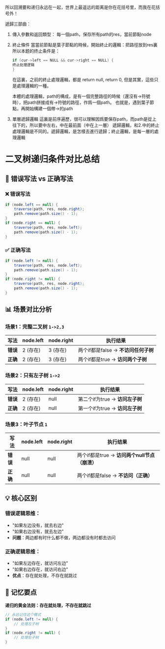 所以回溯要和递归永远在一起，世界上最遥远的距离是你在花括号里，而我在花括号外！

遞歸三部曲：
1. 傳入參數和返回類型：
    每一個path，保存所有path的res，當前節點node

2. 終止條件
    當當前節點是葉子節點的時候，開始終止的邏輯：把路徑放到res裏
    所以本题的终止条件是：
    ```java
    if (cur->left == NULL && cur->right == NULL) {
    终止处理逻辑
    }
    ```
    在這裏，之前的終止處理邏輯，都是 return null, return 0, 但是其實，這些只是處理邏輯的一種。

    本體的處理邏輯，path的構成，是有一個完整路徑的時候（還沒有->符號時），把path拼接成有->符號的路徑，作爲一個path。
    也就是，遇到葉子節點，再開始構建一個帶->的path

3. 單層遞歸邏輯
    這裏是前序遍歷，很可以理解因爲要保存path，而path是從上往下的，所以要中左右，中在最前面（中在上一層）
    遞歸邏輯，和2.中的終止處理邏輯是不同的。遞歸邏輯，是怎樣去進行遞歸；終止邏輯，是每一層的處理邏輯


# 二叉树递归条件对比总结

## 🚨 错误写法 vs 正确写法

### ❌ 错误写法
```java
if (node.left == null) {
    traverse(path, res, node.right);
    path.remove(path.size() - 1);
}
if (node.right == null) {
    traverse(path, res, node.left);
    path.remove(path.size() - 1);
}
```

### ✅ 正确写法
```java
if (node.left != null) {
    traverse(path, res, node.left);
    path.remove(path.size() - 1);
}
if (node.right != null) {
    traverse(path, res, node.right);
    path.remove(path.size() - 1);
}
```

## 📊 场景对比分析

### 场景1：完整二叉树 `1->2,3`
| 写法 | node.left | node.right | 执行结果 |
|------|-----------|------------|----------|
| **错误** | 2 (存在) | 3 (存在) | 两个if都是false → **不访问任何子树** |
| **正确** | 2 (存在) | 3 (存在) | 两个if都是true → **访问两个子树** |

### 场景2：只有左子树 `1->2`
| 写法 | node.left | node.right | 执行结果 |
|------|-----------|------------|----------|
| **错误** | 2 (存在) | null | 第二个if为true → **访问左子树** |
| **正确** | 2 (存在) | null | 第一个if为true → **访问左子树** |

### 场景3：叶子节点 `1`
| 写法 | node.left | node.right | 执行结果 |
|------|-----------|------------|----------|
| **错误** | null | null | 两个if都是true → **访问两个null节点（崩溃）** |
| **正确** | null | null | 两个if都是false → **不访问（正确）** |

## 💡 核心区别

### 错误逻辑思维：
- "如果左边没有，就去右边"
- "如果右边没有，就去左边"
- **问题**：两边都有时什么都不做，两边都没有时都去访问

### 正确逻辑思维：
- "如果左边存在，就访问左边"
- "如果右边存在，就访问右边"
- **优点**：存在就处理，不存在就跳过

## 🎯 记忆要点

**递归的黄金法则：存在就处理，不存在就跳过**

```java
// 永远记住这个模式
if (node.left != null) {
    // 处理左子树
}
if (node.right != null) {
    // 处理右子树  
}
```